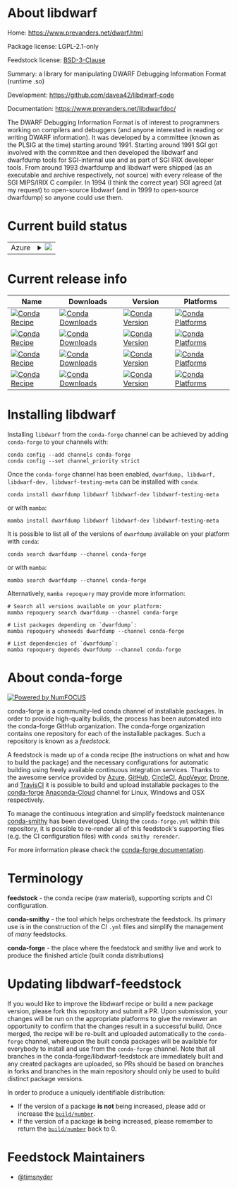 About libdwarf
==============

Home: https://www.prevanders.net/dwarf.html

Package license: LGPL-2.1-only

Feedstock license: [BSD-3-Clause](https://github.com/conda-forge/libdwarf-feedstock/blob/main/LICENSE.txt)

Summary: a library for manipulating DWARF Debugging Information Format (runtime .so)

Development: https://github.com/davea42/libdwarf-code

Documentation: https://www.prevanders.net/libdwarfdoc/

The DWARF Debugging Information Format is of interest to programmers working on compilers and
debuggers (and anyone interested in reading or writing DWARF information). It was developed by a
committee (known as the PLSIG at the time) starting around 1991. Starting around 1991 SGI got
involved with the committee and then developed the libdwarf and dwarfdump tools for SGI-internal
use and as part of SGI IRIX developer tools. From around 1993 dwarfdump and libdwarf were
shipped (as an executable and archive respectively, not source) with every release of the SGI
MIPS/IRIX C compiler. In 1994 (I think the correct year) SGI agreed (at my request) to
open-source libdwarf (and in 1999 to open-source dwarfdump) so anyone could use them.


Current build status
====================


<table>
    
  <tr>
    <td>Azure</td>
    <td>
      <details>
        <summary>
          <a href="https://dev.azure.com/conda-forge/feedstock-builds/_build/latest?definitionId=15978&branchName=main">
            <img src="https://dev.azure.com/conda-forge/feedstock-builds/_apis/build/status/libdwarf-feedstock?branchName=main">
          </a>
        </summary>
        <table>
          <thead><tr><th>Variant</th><th>Status</th></tr></thead>
          <tbody><tr>
              <td>linux_64</td>
              <td>
                <a href="https://dev.azure.com/conda-forge/feedstock-builds/_build/latest?definitionId=15978&branchName=main">
                  <img src="https://dev.azure.com/conda-forge/feedstock-builds/_apis/build/status/libdwarf-feedstock?branchName=main&jobName=linux&configuration=linux%20linux_64_" alt="variant">
                </a>
              </td>
            </tr><tr>
              <td>osx_64</td>
              <td>
                <a href="https://dev.azure.com/conda-forge/feedstock-builds/_build/latest?definitionId=15978&branchName=main">
                  <img src="https://dev.azure.com/conda-forge/feedstock-builds/_apis/build/status/libdwarf-feedstock?branchName=main&jobName=osx&configuration=osx%20osx_64_" alt="variant">
                </a>
              </td>
            </tr>
          </tbody>
        </table>
      </details>
    </td>
  </tr>
</table>

Current release info
====================

| Name | Downloads | Version | Platforms |
| --- | --- | --- | --- |
| [![Conda Recipe](https://img.shields.io/badge/recipe-dwarfdump-green.svg)](https://anaconda.org/conda-forge/dwarfdump) | [![Conda Downloads](https://img.shields.io/conda/dn/conda-forge/dwarfdump.svg)](https://anaconda.org/conda-forge/dwarfdump) | [![Conda Version](https://img.shields.io/conda/vn/conda-forge/dwarfdump.svg)](https://anaconda.org/conda-forge/dwarfdump) | [![Conda Platforms](https://img.shields.io/conda/pn/conda-forge/dwarfdump.svg)](https://anaconda.org/conda-forge/dwarfdump) |
| [![Conda Recipe](https://img.shields.io/badge/recipe-libdwarf-green.svg)](https://anaconda.org/conda-forge/libdwarf) | [![Conda Downloads](https://img.shields.io/conda/dn/conda-forge/libdwarf.svg)](https://anaconda.org/conda-forge/libdwarf) | [![Conda Version](https://img.shields.io/conda/vn/conda-forge/libdwarf.svg)](https://anaconda.org/conda-forge/libdwarf) | [![Conda Platforms](https://img.shields.io/conda/pn/conda-forge/libdwarf.svg)](https://anaconda.org/conda-forge/libdwarf) |
| [![Conda Recipe](https://img.shields.io/badge/recipe-libdwarf--dev-green.svg)](https://anaconda.org/conda-forge/libdwarf-dev) | [![Conda Downloads](https://img.shields.io/conda/dn/conda-forge/libdwarf-dev.svg)](https://anaconda.org/conda-forge/libdwarf-dev) | [![Conda Version](https://img.shields.io/conda/vn/conda-forge/libdwarf-dev.svg)](https://anaconda.org/conda-forge/libdwarf-dev) | [![Conda Platforms](https://img.shields.io/conda/pn/conda-forge/libdwarf-dev.svg)](https://anaconda.org/conda-forge/libdwarf-dev) |
| [![Conda Recipe](https://img.shields.io/badge/recipe-libdwarf--testing--meta-green.svg)](https://anaconda.org/conda-forge/libdwarf-testing-meta) | [![Conda Downloads](https://img.shields.io/conda/dn/conda-forge/libdwarf-testing-meta.svg)](https://anaconda.org/conda-forge/libdwarf-testing-meta) | [![Conda Version](https://img.shields.io/conda/vn/conda-forge/libdwarf-testing-meta.svg)](https://anaconda.org/conda-forge/libdwarf-testing-meta) | [![Conda Platforms](https://img.shields.io/conda/pn/conda-forge/libdwarf-testing-meta.svg)](https://anaconda.org/conda-forge/libdwarf-testing-meta) |

Installing libdwarf
===================

Installing `libdwarf` from the `conda-forge` channel can be achieved by adding `conda-forge` to your channels with:

```
conda config --add channels conda-forge
conda config --set channel_priority strict
```

Once the `conda-forge` channel has been enabled, `dwarfdump, libdwarf, libdwarf-dev, libdwarf-testing-meta` can be installed with `conda`:

```
conda install dwarfdump libdwarf libdwarf-dev libdwarf-testing-meta
```

or with `mamba`:

```
mamba install dwarfdump libdwarf libdwarf-dev libdwarf-testing-meta
```

It is possible to list all of the versions of `dwarfdump` available on your platform with `conda`:

```
conda search dwarfdump --channel conda-forge
```

or with `mamba`:

```
mamba search dwarfdump --channel conda-forge
```

Alternatively, `mamba repoquery` may provide more information:

```
# Search all versions available on your platform:
mamba repoquery search dwarfdump --channel conda-forge

# List packages depending on `dwarfdump`:
mamba repoquery whoneeds dwarfdump --channel conda-forge

# List dependencies of `dwarfdump`:
mamba repoquery depends dwarfdump --channel conda-forge
```


About conda-forge
=================

[![Powered by
NumFOCUS](https://img.shields.io/badge/powered%20by-NumFOCUS-orange.svg?style=flat&colorA=E1523D&colorB=007D8A)](https://numfocus.org)

conda-forge is a community-led conda channel of installable packages.
In order to provide high-quality builds, the process has been automated into the
conda-forge GitHub organization. The conda-forge organization contains one repository
for each of the installable packages. Such a repository is known as a *feedstock*.

A feedstock is made up of a conda recipe (the instructions on what and how to build
the package) and the necessary configurations for automatic building using freely
available continuous integration services. Thanks to the awesome service provided by
[Azure](https://azure.microsoft.com/en-us/services/devops/), [GitHub](https://github.com/),
[CircleCI](https://circleci.com/), [AppVeyor](https://www.appveyor.com/),
[Drone](https://cloud.drone.io/welcome), and [TravisCI](https://travis-ci.com/)
it is possible to build and upload installable packages to the
[conda-forge](https://anaconda.org/conda-forge) [Anaconda-Cloud](https://anaconda.org/)
channel for Linux, Windows and OSX respectively.

To manage the continuous integration and simplify feedstock maintenance
[conda-smithy](https://github.com/conda-forge/conda-smithy) has been developed.
Using the ``conda-forge.yml`` within this repository, it is possible to re-render all of
this feedstock's supporting files (e.g. the CI configuration files) with ``conda smithy rerender``.

For more information please check the [conda-forge documentation](https://conda-forge.org/docs/).

Terminology
===========

**feedstock** - the conda recipe (raw material), supporting scripts and CI configuration.

**conda-smithy** - the tool which helps orchestrate the feedstock.
                   Its primary use is in the construction of the CI ``.yml`` files
                   and simplify the management of *many* feedstocks.

**conda-forge** - the place where the feedstock and smithy live and work to
                  produce the finished article (built conda distributions)


Updating libdwarf-feedstock
===========================

If you would like to improve the libdwarf recipe or build a new
package version, please fork this repository and submit a PR. Upon submission,
your changes will be run on the appropriate platforms to give the reviewer an
opportunity to confirm that the changes result in a successful build. Once
merged, the recipe will be re-built and uploaded automatically to the
`conda-forge` channel, whereupon the built conda packages will be available for
everybody to install and use from the `conda-forge` channel.
Note that all branches in the conda-forge/libdwarf-feedstock are
immediately built and any created packages are uploaded, so PRs should be based
on branches in forks and branches in the main repository should only be used to
build distinct package versions.

In order to produce a uniquely identifiable distribution:
 * If the version of a package **is not** being increased, please add or increase
   the [``build/number``](https://docs.conda.io/projects/conda-build/en/latest/resources/define-metadata.html#build-number-and-string).
 * If the version of a package **is** being increased, please remember to return
   the [``build/number``](https://docs.conda.io/projects/conda-build/en/latest/resources/define-metadata.html#build-number-and-string)
   back to 0.

Feedstock Maintainers
=====================

* [@timsnyder](https://github.com/timsnyder/)

